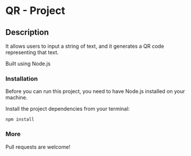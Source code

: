 # QR - Project

## Description

It allows users to input a string of text, and it generates a QR code representing that text. 

Built using Node.js

### Installation

Before you can run this project, you need to have Node.js installed on your machine. 

Install the project dependencies from your terminal:

`npm install`


### More

Pull requests are welcome!
